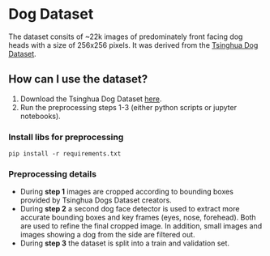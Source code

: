 # Dog Dataset
The dataset consits of ~22k images of predominately front facing dog heads with a size of 256x256 pixels. It was derived from the [Tsinghua Dog Dataset](https://cg.cs.tsinghua.edu.cn/ThuDogs/).

## How can I use the dataset?
1. Download the Tsinghua Dog Dataset [here](https://cg.cs.tsinghua.edu.cn/ThuDogs/).
2. Run the preprocessing steps 1-3 (either python scripts or jupyter notebooks).

### Install libs for preprocessing
`pip install -r requirements.txt`


### Preprocessing details
- During **step 1** images are cropped according to bounding boxes provided by Tsinghua Dogs Dataset creators.
- During **step 2** a second dog face detector is used to extract more accurate bounding boxes and key frames (eyes, nose, forehead). Both are used to refine the final cropped image. In addition, small images and images showing a dog from the side are filtered out.
- During **step 3** the dataset is split into a train and validation set.
